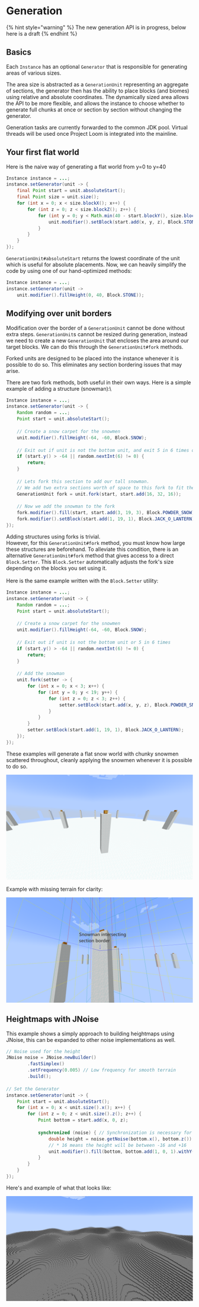 # Generation

{% hint style="warning" %}
The new generation API is in progress, below here is a draft
{% endhint %}

## Basics

Each `Instance` has an optional `Generator` that is responsible for generating areas of various sizes.

The area size is abstracted as a `GenerationUnit` representing an aggregate of sections, the generator then has the ability to place blocks (and biomes) using relative and absolute coordinates. The dynamically sized area allows the API to be more flexible, and allows the instance to choose whether to generate full chunks at once or section by section without changing the generator.

Generation tasks are currently forwarded to the common JDK pool. Virtual threads will be used once Project Loom is integrated into the mainline.

## Your first flat world

Here is the naive way of generating a flat world from y=0 to y=40

```java
Instance instance = ...;
instance.setGenerator(unit -> {
    final Point start = unit.absoluteStart();
    final Point size = unit.size();
    for (int x = 0; x < size.blockX(); x++) {
        for (int z = 0; z < size.blockZ(); z++) {
            for (int y = 0; y < Math.min(40 - start.blockY(), size.blockY()); y++) {
                unit.modifier().setBlock(start.add(x, y, z), Block.STONE);
            }
        }
    }
});
```

`GenerationUnit#absoluteStart` returns the lowest coordinate of the unit which is useful for absolute placements. Now, we can heavily simplify the code by using one of our hand-optimized methods:

```java
Instance instance = ...;
instance.setGenerator(unit -> 
    unit.modifier().fillHeight(0, 40, Block.STONE));
```

## Modifying over unit borders

Modification over the border of a `GenerationUnit` cannot be done without extra steps. `GenerationUnit`s cannot be resized during generation, instead we need to create a new `GenerationUnit` that encloses the area around our target blocks. We can do this through the `GenerationUnit#fork` methods.

Forked units are designed to be placed into the instance whenever it is possible to do so. This eliminates any section bordering issues that may arise.

There are two fork methods, both useful in their own ways. Here is a simple example of adding a structure (snowman):\


```java
Instance instance = ...;
instance.setGenerator(unit -> {
    Random random = ...;
    Point start = unit.absoluteStart();

    // Create a snow carpet for the snowmen
    unit.modifier().fillHeight(-64, -60, Block.SNOW);

    // Exit out if unit is not the bottom unit, and exit 5 in 6 times otherwise
    if (start.y() > -64 || random.nextInt(6) != 0) {
        return;
    }

    // Lets fork this section to add our tall snowman.
    // We add two extra sections worth of space to this fork to fit the snowman.
    GenerationUnit fork = unit.fork(start, start.add(16, 32, 16));

    // Now we add the snowman to the fork
    fork.modifier().fill(start, start.add(3, 19, 3), Block.POWDER_SNOW);
    fork.modifier().setBlock(start.add(1, 19, 1), Block.JACK_O_LANTERN);
});
```

Adding structures using forks is trivial.\
However, for this `GenerationUnit#fork` method, you must know how large these structures are beforehand. To alleviate this condition, there is an alternative `GenerationUnit#fork` method that gives access to a direct `Block.Setter`. This `Block.Setter` automatically adjusts the fork's size depending on the blocks you set using it.\
\
Here is the same example written with the `Block.Setter` utility:

```java
Instance instance = ...;
instance.setGenerator(unit -> {
    Random random = ...;
    Point start = unit.absoluteStart();

    // Create a snow carpet for the snowmen
    unit.modifier().fillHeight(-64, -60, Block.SNOW);

    // Exit out if unit is not the bottom unit or 5 in 6 times
    if (start.y() > -64 || random.nextInt(6) != 0) {
        return;
    }

    // Add the snowman
    unit.fork(setter -> {
        for (int x = 0; x < 3; x++) {
            for (int y = 0; y < 19; y++) {
                for (int z = 0; z < 3; z++) {
                    setter.setBlock(start.add(x, y, z), Block.POWDER_SNOW);
                }
            }
        }
        setter.setBlock(start.add(1, 19, 1), Block.JACK_O_LANTERN);
    });
});
```

These examples will generate a flat snow world with chunky snowmen scattered throughout, cleanly applying the snowmen whenever it is possible to do so.

![](../.gitbook/assets/image.png)

Example with missing terrain for clarity:

![](<../.gitbook/assets/image (3).png>)

## Heightmaps with JNoise

This example shows a simply approach to building heightmaps using JNoise, this can be expanded to other noise implementations as well.

```java
// Noise used for the height
JNoise noise = JNoise.newBuilder()
        .fastSimplex()
        .setFrequency(0.005) // Low frequency for smooth terrain
        .build();

// Set the Generator
instance.setGenerator(unit -> {
    Point start = unit.absoluteStart();
    for (int x = 0; x < unit.size().x(); x++) {
        for (int z = 0; z < unit.size().z(); z++) {
            Point bottom = start.add(x, 0, z);

            synchronized (noise) { // Synchronization is necessary for JNoise
                double height = noise.getNoise(bottom.x(), bottom.z()) * 16;
                // * 16 means the height will be between -16 and +16
                unit.modifier().fill(bottom, bottom.add(1, 0, 1).withY(height), Block.STONE);
            }
        }
    }
});
```

Here's and example of what that looks like:

![](<../.gitbook/assets/image (4).png>)
